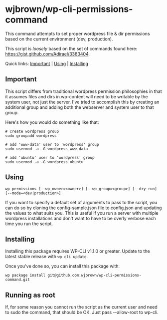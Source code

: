 wjbrown/wp-cli-permissions-command
==================================

This command attempts to set proper wordpress file &amp; dir permissions based on the current environment (dev, production).  

This script is *loosely* based on the set of commands found here: https://gist.github.com/Adirael/3383404.

Quick links: [Important](#important) | [Using](#using) | [Installing](#installing)


## Important

This script differs from traditional wordpress permission philosophies in that it assumes files and dirs in wp-content will need to be writable by the system user, not just the server.  I've tried to accomplish this by creating an additional group and adding both the webserver and system user to 
that group.

Here's how you would do something like that:

~~~
# create wordpress group
sudo groupadd wordpress

# add 'www-data' user to 'wordpress' group
sudo usermod -a -G wordpress www-data

# add 'ubuntu' user to 'wordpress' group
sudo usermod -a -G wordpress ubuntu
~~~


## Using

~~~
wp permissions [--wp_owner=<owner>] [--wp_group=<group>] [--dry-run] [--mode=<dev|production>]
~~~

If you want to specify a default set of arguments to pass to the script, you can do so by cloning the config-sample.json file to config.json and updating the values to what suits you.
This is useful if you run a server with multiple wordpress installations and don't want to 
have to be overly verbose each time you run the script.


## Installing

Installing this package requires WP-CLI v1.1.0 or greater. Update to the latest stable release with `wp cli update`.

Once you've done so, you can install this package with:

    wp package install git@github.com:wjbrown/wp-cli-permissions-command.git

## Running as root

If, for some reason you cannot run the script as the current user and need to sudo the command, that should be OK.  Just pass --allow-root to wp-cli.
